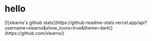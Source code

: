 <h1>hello</h1>
[![xlearns's github stats](https://github-readme-stats.vercel.app/api?username=xlearns&show_icons=true&theme=dark)](https://github.com/xlearns/)

